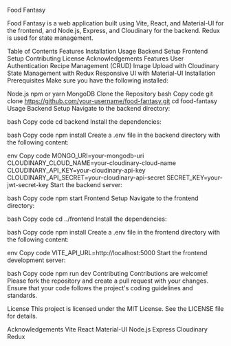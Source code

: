 Food Fantasy

Food Fantasy is a web application built using Vite, React, and Material-UI for the frontend, and Node.js, Express, and Cloudinary for the backend. Redux is used for state management.

Table of Contents
Features
Installation
Usage
Backend Setup
Frontend Setup
Contributing
License
Acknowledgements
Features
User Authentication
Recipe Management (CRUD)
Image Upload with Cloudinary
State Management with Redux
Responsive UI with Material-UI
Installation
Prerequisites
Make sure you have the following installed:

Node.js
npm or yarn
MongoDB
Clone the Repository
bash
Copy code
git clone https://github.com/your-username/food-fantasy.git
cd food-fantasy
Usage
Backend Setup
Navigate to the backend directory:

bash
Copy code
cd backend
Install the dependencies:

bash
Copy code
npm install
Create a .env file in the backend directory with the following content:

env
Copy code
MONGO_URI=your-mongodb-uri
CLOUDINARY_CLOUD_NAME=your-cloudinary-cloud-name
CLOUDINARY_API_KEY=your-cloudinary-api-key
CLOUDINARY_API_SECRET=your-cloudinary-api-secret
SECRET_KEY=your-jwt-secret-key
Start the backend server:

bash
Copy code
npm start
Frontend Setup
Navigate to the frontend directory:

bash
Copy code
cd ../frontend
Install the dependencies:

bash
Copy code
npm install
Create a .env file in the frontend directory with the following content:

env
Copy code
VITE_API_URL=http://localhost:5000
Start the frontend development server:

bash
Copy code
npm run dev
Contributing
Contributions are welcome! Please fork the repository and create a pull request with your changes. Ensure that your code follows the project's coding guidelines and standards.

License
This project is licensed under the MIT License. See the LICENSE file for details.

Acknowledgements
Vite
React
Material-UI
Node.js
Express
Cloudinary
Redux
